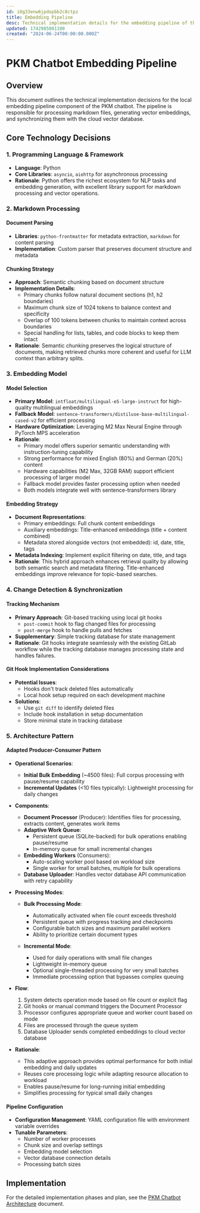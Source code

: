 ```yaml
---
id: i0g33enw6jpdopbb2c8ctpz
title: Embedding Pipeline
desc: Technical implementation details for the embedding pipeline of the PKM chatbot
updated: 1742985801100
created: "2024-06-24T00:00:00.000Z"
---
```


# PKM Chatbot Embedding Pipeline

## Overview

This document outlines the technical implementation decisions for the local embedding pipeline component of the PKM chatbot. The pipeline is responsible for processing markdown files, generating vector embeddings, and synchronizing them with the cloud vector database.

## Core Technology Decisions

### 1. Programming Language & Framework

- **Language**: Python
- **Core Libraries**: `asyncio`, `aiohttp` for asynchronous processing
- **Rationale**: Python offers the richest ecosystem for NLP tasks and embedding generation, with excellent library support for markdown processing and vector operations.

### 2. Markdown Processing

#### Document Parsing

- **Libraries**: `python-frontmatter` for metadata extraction, `markdown` for content parsing
- **Implementation**: Custom parser that preserves document structure and metadata

#### Chunking Strategy

- **Approach**: Semantic chunking based on document structure
- **Implementation Details**:
  - Primary chunks follow natural document sections (h1, h2 boundaries)
  - Maximum chunk size of 1024 tokens to balance context and specificity
  - Overlap of 100 tokens between chunks to maintain context across boundaries
  - Special handling for lists, tables, and code blocks to keep them intact
- **Rationale**: Semantic chunking preserves the logical structure of documents, making retrieved chunks more coherent and useful for LLM context than arbitrary splits.

### 3. Embedding Model

#### Model Selection

- **Primary Model**: `intfloat/multilingual-e5-large-instruct` for high-quality multilingual embeddings
- **Fallback Model**: `sentence-transformers/distiluse-base-multilingual-cased-v2` for efficient processing
- **Hardware Optimization**: Leveraging M2 Max Neural Engine through PyTorch MPS acceleration
- **Rationale**:
  - Primary model offers superior semantic understanding with instruction-tuning capability
  - Strong performance for mixed English (80%) and German (20%) content
  - Hardware capabilities (M2 Max, 32GB RAM) support efficient processing of larger model
  - Fallback model provides faster processing option when needed
  - Both models integrate well with sentence-transformers library

#### Embedding Strategy

- **Document Representations**:
  - Primary embeddings: Full chunk content embeddings
  - Auxiliary embeddings: Title-enhanced embeddings (title + content combined)
  - Metadata stored alongside vectors (not embedded): id, date, title, tags
- **Metadata Indexing**: Implement explicit filtering on date, title, and tags
- **Rationale**: This hybrid approach enhances retrieval quality by allowing both semantic search and metadata filtering. Title-enhanced embeddings improve relevance for topic-based searches.

### 4. Change Detection & Synchronization

#### Tracking Mechanism

- **Primary Approach**: Git-based tracking using local git hooks
  - `post-commit` hook to flag changed files for processing
  - `post-merge` hook to handle pulls and fetches
- **Supplementary**: Simple tracking database for state management
- **Rationale**: Git hooks integrate seamlessly with the existing GitLab workflow while the tracking database manages processing state and handles failures.

#### Git Hook Implementation Considerations

- **Potential Issues**:
  - Hooks don't track deleted files automatically
  - Local hook setup required on each development machine
- **Solutions**:
  - Use `git diff` to identify deleted files
  - Include hook installation in setup documentation
  - Store minimal state in tracking database

### 5. Architecture Pattern

#### Adapted Producer-Consumer Pattern

- **Operational Scenarios**:

  - **Initial Bulk Embedding** (~4500 files): Full corpus processing with pause/resume capability
  - **Incremental Updates** (<10 files typically): Lightweight processing for daily changes

- **Components**:

  - **Document Processor** (Producer): Identifies files for processing, extracts content, generates work items
  - **Adaptive Work Queue**:
    - Persistent queue (SQLite-backed) for bulk operations enabling pause/resume
    - In-memory queue for small incremental changes
  - **Embedding Workers** (Consumers):
    - Auto-scaling worker pool based on workload size
    - Single worker for small batches, multiple for bulk operations
  - **Database Uploader**: Handles vector database API communication with retry capability

- **Processing Modes**:

  - **Bulk Processing Mode**:

    - Automatically activated when file count exceeds threshold
    - Persistent queue with progress tracking and checkpoints
    - Configurable batch sizes and maximum parallel workers
    - Ability to prioritize certain document types

  - **Incremental Mode**:
    - Used for daily operations with small file changes
    - Lightweight in-memory queue
    - Optional single-threaded processing for very small batches
    - Immediate processing option that bypasses complex queuing

- **Flow**:

  1. System detects operation mode based on file count or explicit flag
  2. Git hooks or manual command triggers the Document Processor
  3. Processor configures appropriate queue and worker count based on mode
  4. Files are processed through the queue system
  5. Database Uploader sends completed embeddings to cloud vector database

- **Rationale**:
  - This adaptive approach provides optimal performance for both initial embedding and daily updates
  - Reuses core processing logic while adapting resource allocation to workload
  - Enables pause/resume for long-running initial embedding
  - Simplifies processing for typical small daily changes

#### Pipeline Configuration

- **Configuration Management**: YAML configuration file with environment variable overrides
- **Tunable Parameters**:
  - Number of worker processes
  - Chunk size and overlap settings
  - Embedding model selection
  - Vector database connection details
  - Processing batch sizes

## Implementation

For the detailed implementation phases and plan, see the [PKM Chatbot Architecture](tech.projects.pkm-chatbot.architecture.md) document.
